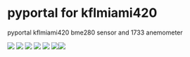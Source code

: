 # pyportal for kflmiami420
pyportal kflmiami420
bme280 sensor and 1733 anemometer

<img src="https://cdn-shop.adafruit.com/970x728/4116-18.jpg">
<img src="https://cdn-shop.adafruit.com/970x728/4116-14.jpg">
<img src="https://cdn-shop.adafruit.com/970x728/4116-13.jpg">
<img src="https://cdn-shop.adafruit.com/970x728/4116-17.jpg">
<img src="https://cdn-shop.adafruit.com/970x728/4116-16.jpg">
<img src="https://cdn-shop.adafruit.com/970x728/4116-16.jpg"><img src="https://cdn-shop.adafruit.com/970x728/4116-16.jpg">

